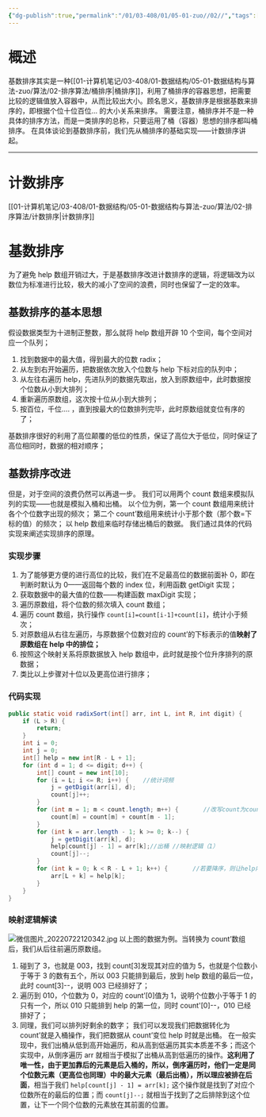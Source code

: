 ```yaml
---
{"dg-publish":true,"permalink":"/01/03-408/01/05-01-zuo//02//","tags":["personal/blog","algorithm/sorting"]}
---
```



# 概述
基数排序其实是一种[[01-计算机笔记/03-408/01-数据结构/05-01-数据结构与算法-zuo/算法/02-排序算法/桶排序\|桶排序]]，利用了桶排序的容器思想，把需要比较的逻辑值放入容器中，从而比较出大小。顾名思义，基数排序是根据基数来排序的，即根据个位十位百位... 的大小关系来排序。
需要注意，桶排序并不是一种具体的排序方法，而是一类排序的总称，只要运用了桶（容器）思想的排序都叫桶排序。
在具体谈论到基数排序前，我们先从桶排序的基础实现——计数排序讲起。
***
# 计数排序
[[01-计算机笔记/03-408/01-数据结构/05-01-数据结构与算法-zuo/算法/02-排序算法/计数排序\|计数排序]]
# 基数排序
为了避免 help 数组开销过大，于是基数排序改进计数排序的逻辑，将逻辑改为以数位为标准进行比较，极大的减小了空间的浪费，同时也保留了一定的效率。
## 基数排序的基本思想
假设数据类型为十进制正整数，那么就将 help 数组开辟 10 个空间，每个空间对应一个队列；
1. 找到数据中的最大值，得到最大的位数 radix；
2. 从左到右开始遍历，把数据依次放入个位数与 help 下标对应的队列中；
3. 从左往右遍历 help，先进队列的数据先取出，放入到原数组中，此时数据按个位数从小到大排列；
4. 重新遍历原数组，这次按十位从小到大排列；
5. 按百位，千位.... ，直到按最大的位数排列完毕，此时原数组就变位有序的了；

基数排序很好的利用了高位颠覆的低位的性质，保证了高位大于低位，同时保证了高位相同时，数据的相对顺序；
## 基数排序改进
但是，对于空间的浪费仍然可以再退一步。
我们可以用两个 count 数组来模拟队列的实现——也就是模拟入桶和出桶。
以个位为例，第一个 count 数组用来统计各个个位数字出现的频次；
第二个 count’数组用来统计小于那个数（那个数=下标的值）的频次；
以 help 数组来临时存储出桶后的数据。
我们通过具体的代码实现来阐述实现排序的原理。
### 实现步骤
1. 为了能够更方便的进行高位的比较，我们在不足最高位的数据前面补 0，即在判断时默认为 0——返回每个数的 index 位，利用函数 getDigit 实现；
2. 获取数据中的最大值的位数——构建函数 maxDigit 实现；
3. 遍历原数组，将个位数的频次填入 count 数组；
4. 遍历 count 数组，执行操作 `count[i]=count[i-1]+count[i]`，统计小于频次；
5. 对原数组从右往左遍历，与原数据个位数对应的 count’的下标表示的值**映射了原数组在 help 中的排位；**
6. 按照这个映射关系将原数据放入 help 数组中，此时就是按个位升序排列的原数据；
7. 类比以上步骤对十位以及更高位进行排序；


### 代码实现
```java
public static void radixSort(int[] arr, int L, int R, int digit) {  
    if (L > R) {  
        return;  
    }  
    int i = 0;  
    int j = 0;  
    int[] help = new int[R - L + 1];  
    for (int d = 1; d <= digit; d++) {  
        int[] count = new int[10];  
        for (i = L; i <= R; i++) {    //统计词频  
            j = getDigit(arr[i], d);  
            count[j]++;  
        }  
        for (int m = 1; m < count.length; m++) {       //改写count为count’  
            count[m] = count[m] + count[m - 1];  
        }  
        for (int k = arr.length - 1; k >= 0; k--) {  
            j = getDigit(arr[k], d);  
            help[count[j] - 1] = arr[k];//出桶 //映射逻辑（1） 
            count[j]--;  
        }  
        for (int k = 0; k < R - L + 1; k++) {       //若要降序，则让help内的元素逆序输出到arr中即可  
            arr[L + k] = help[k];  
        }
    }
}
```
### 映射逻辑解读
![微信图片_20220722120342.jpg](/img/user/01-%E8%AE%A1%E7%AE%97%E6%9C%BA%E7%AC%94%E8%AE%B0/03-408/01-%E6%95%B0%E6%8D%AE%E7%BB%93%E6%9E%84/05-01-%E6%95%B0%E6%8D%AE%E7%BB%93%E6%9E%84%E4%B8%8E%E7%AE%97%E6%B3%95-zuo/%E7%AE%97%E6%B3%95/02-%E6%8E%92%E5%BA%8F%E7%AE%97%E6%B3%95/%E9%99%84%E4%BB%B6/%E5%BE%AE%E4%BF%A1%E5%9B%BE%E7%89%87_20220722120342.jpg)
以上图的数据为例。当转换为 count’数组后，我们从后往前遍历原数组。
1. 碰到了 3，也就是 003，找到 count[3]发现其对应的值为 5，也就是个位数小于等于 3 的数有五个，所以 003 只能排到最后，放到 help 数组的最后一位，此时 count[3]--，说明 003 已经排好了；
2. 遍历到 010，个位数为 0，对应的 count’[0]值为 1，说明个位数小于等于 1 的只有一个，所以 010 只能排到 help 的第一位，同时 count'[0]--，010 已经排好了；
3. 同理，我们可以排列好剩余的数字；
我们可以发现我们把数据转化为 count’就是入桶操作，我们把数据从 count’变位 help 时就是出桶。
在一般实现中，我们出桶从低到高开始遍历，和从高到低遍历其实本质差不多；而这个实现中，从倒序遍历 arr 就相当于模拟了出桶从高到低遍历的操作。**这利用了唯一性，由于更加靠后的元素是后入桶的，所以，倒序遍历时，他们一定是同个位数元素（更高位也同理）中的最大元素（最后出桶），所以理应被排在后面**，相当于我们 `help[count[j] - 1] = arr[k];` 这个操作就是找到了对应个位数所在的最后的位置；而 `count[j]--;` 就相当于找到了之后排除到这个位置，让下一个同个位数的元素放在其前面的位置。
